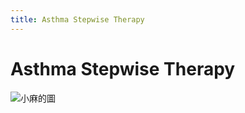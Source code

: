 ```yaml
---
title: Asthma Stepwise Therapy
---
```

# Asthma Stepwise Therapy

![小麻的圖](https://i.imgur.com/49XhdHA.png)
